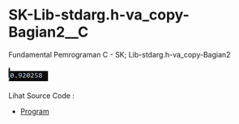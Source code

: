 # SK-Lib-stdarg.h-va_copy-Bagian2__C
Fundamental Pemrograman C - SK; Lib-stdarg.h-va_copy-Bagian2<br><br>
<img src="https://github.com/RizkyKhapidsyah/SK-Lib-stdarg.h-va_copy-Bagian2__C/blob/master/SK-Lib-stdarg.h-va_copy-Bagian2__C/result/001.PNG"><br><br>
Lihat Source Code : <br>
- <a href="https://github.com/RizkyKhapidsyah/SK-Lib-stdarg.h-va_copy-Bagian2__C/blob/master/SK-Lib-stdarg.h-va_copy-Bagian2__C/Source.c">Program</a>

